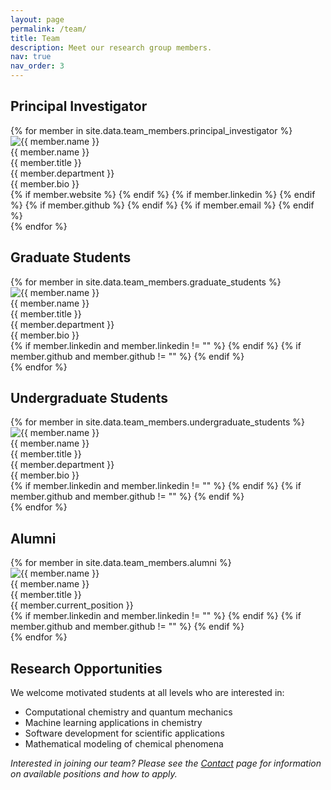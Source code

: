 ```yaml
---
layout: page
permalink: /team/
title: Team
description: Meet our research group members.
nav: true
nav_order: 3
---
```


<link rel="stylesheet" href="{{ '/assets/css/team.css' | relative_url }}">

<div class="team-section">
  <h2>Principal Investigator</h2>
  <div class="team-grid">
    {% for member in site.data.team_members.principal_investigator %}
    <div class="team-member pi-member">
      <img src="{{ '/assets/img/' | append: member.image | relative_url }}" alt="{{ member.name }}" class="team-photo">
      <div class="team-name">{{ member.name }}</div>
      <div class="team-title">{{ member.title }}</div>
      <div class="team-department">{{ member.department }}</div>
      <div class="team-bio">{{ member.bio }}</div>
      <div class="team-links">
        {% if member.website %}
        <a href="{{ member.website }}" class="team-link website" target="_blank" title="Website">
          <i class="fas fa-globe"></i>
        </a>
        {% endif %}
        {% if member.linkedin %}
        <a href="{{ member.linkedin }}" class="team-link linkedin" target="_blank" title="LinkedIn">
          <i class="fab fa-linkedin"></i>
        </a>
        {% endif %}
        {% if member.github %}
        <a href="{{ member.github }}" class="team-link github" target="_blank" title="GitHub">
          <i class="fab fa-github"></i>
        </a>
        {% endif %}
        {% if member.email %}
        <a href="mailto:{{ member.email }}" class="team-link email" title="Email">
          <i class="fas fa-envelope"></i>
        </a>
        {% endif %}
      </div>
    </div>
    {% endfor %}
  </div>
</div>

<div class="team-section">
  <h2>Graduate Students</h2>
  <div class="team-grid">
    {% for member in site.data.team_members.graduate_students %}
    <div class="team-member">
      <img src="{{ '/assets/img/' | append: member.image | relative_url }}" alt="{{ member.name }}" class="team-photo">
      <div class="team-name">{{ member.name }}</div>
      <div class="team-title">{{ member.title }}</div>
      <div class="team-department">{{ member.department }}</div>
      <div class="team-bio">{{ member.bio }}</div>
      <div class="team-links">
        {% if member.linkedin and member.linkedin != "" %}
        <a href="{{ member.linkedin }}" class="team-link linkedin" target="_blank" title="LinkedIn">
          <i class="fab fa-linkedin"></i>
        </a>
        {% endif %}
        {% if member.github and member.github != "" %}
        <a href="{{ member.github }}" class="team-link github" target="_blank" title="GitHub">
          <i class="fab fa-github"></i>
        </a>
        {% endif %}
      </div>
    </div>
    {% endfor %}
  </div>
</div>

<div class="team-section">
  <h2>Undergraduate Students</h2>
  <div class="team-grid">
    {% for member in site.data.team_members.undergraduate_students %}
    <div class="team-member">
      <img src="{{ '/assets/img/' | append: member.image | relative_url }}" alt="{{ member.name }}" class="team-photo">
      <div class="team-name">{{ member.name }}</div>
      <div class="team-title">{{ member.title }}</div>
      <div class="team-department">{{ member.department }}</div>
      <div class="team-bio">{{ member.bio }}</div>
      <div class="team-links">
        {% if member.linkedin and member.linkedin != "" %}
        <a href="{{ member.linkedin }}" class="team-link linkedin" target="_blank" title="LinkedIn">
          <i class="fab fa-linkedin"></i>
        </a>
        {% endif %}
        {% if member.github and member.github != "" %}
        <a href="{{ member.github }}" class="team-link github" target="_blank" title="GitHub">
          <i class="fab fa-github"></i>
        </a>
        {% endif %}
      </div>
    </div>
    {% endfor %}
  </div>
</div>

<div class="team-section">
  <h2>Alumni</h2>
  <div class="team-grid">
    {% for member in site.data.team_members.alumni %}
    <div class="team-member">
      <img src="{{ '/assets/img/' | append: member.image | relative_url }}" alt="{{ member.name }}" class="team-photo">
      <div class="team-name">{{ member.name }}</div>
      <div class="team-title">{{ member.title }}</div>
      <div class="team-department">{{ member.current_position }}</div>
      <div class="team-links">
        {% if member.linkedin and member.linkedin != "" %}
        <a href="{{ member.linkedin }}" class="team-link linkedin" target="_blank" title="LinkedIn">
          <i class="fab fa-linkedin"></i>
        </a>
        {% endif %}
        {% if member.github and member.github != "" %}
        <a href="{{ member.github }}" class="team-link github" target="_blank" title="GitHub">
          <i class="fab fa-github"></i>
        </a>
        {% endif %}
      </div>
    </div>
    {% endfor %}
  </div>
</div>

<div class="team-section">
  <h2>Research Opportunities</h2>
  <p>We welcome motivated students at all levels who are interested in:</p>
  <ul>
    <li>Computational chemistry and quantum mechanics</li>
    <li>Machine learning applications in chemistry</li>
    <li>Software development for scientific applications</li>
    <li>Mathematical modeling of chemical phenomena</li>
  </ul>
  <p><em>Interested in joining our team? Please see the <a href="{{ '/contact/' | relative_url }}">Contact</a> page for information on available positions and how to apply.</em></p>
</div>
